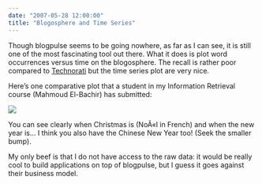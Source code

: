 ```yaml
---
date: "2007-05-28 12:00:00"
title: "Blogosphere and Time Series"
---
```




Though blogpulse seems to be going nowhere, as far as I can see, it is still one of the most fascinating tool out there. What it does is plot word occurrences versus time on the blogosphere. The recall is rather poor compared to [Technorati](http://technorati.com/) but the time series plot are very nice.

Here&rsquo;s one comparative plot that a student in my Information Retrieval course (Mahmoud El-Bachir) has submitted:

<img decoding="async" src="https://lh3.googleusercontent.com/lemire/RlrP_5phDDI/AAAAAAAAABE/t6mmyzJxaCk/s400/noelnouvelan.png" /> 

You can see clearly when Christmas is (NoÃ«l in French) and when the new year is&hellip; I think you also have the Chinese New Year too! (Seek the smaller bump).

My only beef is that I do not have access to the raw data: it would be really cool to build applications on top of blogpulse, but I guess it goes against their business model.

